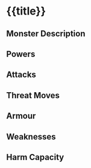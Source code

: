 # {{title}}

## Monster Description

## Powers

## Attacks

## Threat Moves

## Armour

## Weaknesses

## Harm Capacity
